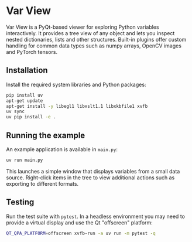 # Var View

Var View is a PyQt-based viewer for exploring Python variables interactively. It provides a tree view of any object and lets you inspect nested dictionaries, lists and other structures. Built-in plugins offer custom handling for common data types such as numpy arrays, OpenCV images and PyTorch tensors.

## Installation

Install the required system libraries and Python packages:

```bash
pip install uv
apt-get update
apt-get install -y libegl1 libxslt1.1 libxkbfile1 xvfb
uv sync
uv pip install -e .
```

## Running the example

An example application is available in `main.py`:

```bash
uv run main.py
```

This launches a simple window that displays variables from a small data source. Right-click items in the tree to view additional actions such as exporting to different formats.

## Testing

Run the test suite with `pytest`. In a headless environment you may
need to provide a virtual display and use the Qt "offscreen" platform:

```bash
QT_QPA_PLATFORM=offscreen xvfb-run -a uv run -m pytest -q
```


